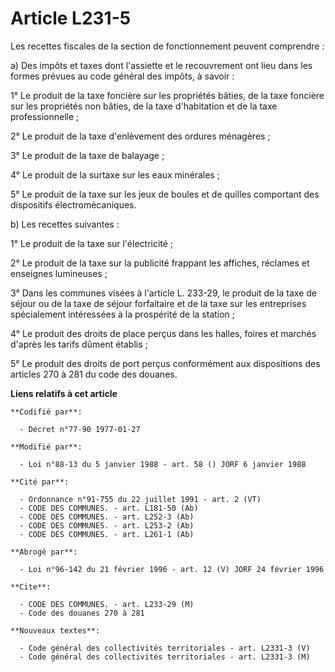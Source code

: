# Article L231-5

Les recettes fiscales de la section de fonctionnement peuvent comprendre :

a) Des impôts et taxes dont l'assiette et le recouvrement ont lieu dans les formes prévues au code général des impôts, à
savoir :

1° Le produit de la taxe foncière sur les propriétés bâties, de la taxe foncière sur les propriétés non bâties, de la taxe
d'habitation et de la taxe professionnelle ;

2° Le produit de la taxe d'enlèvement des ordures ménagères ;

3° Le produit de la taxe de balayage ;

4° Le produit de la surtaxe sur les eaux minérales ;

5° Le produit de la taxe sur les jeux de boules et de quilles comportant des dispositifs électromécaniques.

b) Les recettes suivantes :

1° Le produit de la taxe sur l'électricité ;

2° Le produit de la taxe sur la publicité frappant les affiches, réclames et enseignes lumineuses ;

3° Dans les communes visées à l'article L. 233-29, le produit de la taxe de séjour ou de la taxe de séjour forfaitaire et de
la taxe sur les entreprises spécialement intéressées à la prospérité de la station ;

4° Le produit des droits de place perçus dans les halles, foires et marchés d'après les tarifs dûment établis ;

5° Le produit des droits de port perçus conformément aux dispositions des articles 270 à 281 du code des douanes.

**Liens relatifs à cet article**

	**Codifié par**:

	  - Décret n°77-90 1977-01-27

	**Modifié par**:

	  - Loi n°88-13 du 5 janvier 1988 - art. 58 () JORF 6 janvier 1988

	**Cité par**:

	  - Ordonnance n°91-755 du 22 juillet 1991 - art. 2 (VT)
	  - CODE DES COMMUNES. - art. L181-50 (Ab)
	  - CODE DES COMMUNES. - art. L252-3 (Ab)
	  - CODE DES COMMUNES. - art. L253-2 (Ab)
	  - CODE DES COMMUNES. - art. L261-1 (Ab)

	**Abrogé par**:

	  - Loi n°96-142 du 21 février 1996 - art. 12 (V) JORF 24 février 1996

	**Cite**:

	  - CODE DES COMMUNES. - art. L233-29 (M)
	  - Code des douanes 270 à 281

	**Nouveaux textes**:

	  - Code général des collectivités territoriales - art. L2331-3 (V)
	  - Code général des collectivités territoriales - art. L2331-3 (M)
